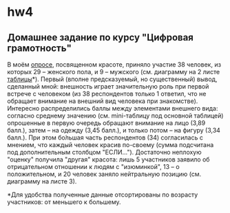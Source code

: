 # hw4
## Домашнее задание по курсу "Цифровая грамотность"
В моём [опросе](https://docs.google.com/forms/d/1edTqVmlG8WrJwkF7xCkQ0G1_7Y2J9n6Mf-oSm6U565k/edit), посвященном красоте, приняло участие 38 человек, из которых 29 – женского пола, и 9 – мужского (см. диаграмму на 2 листе [таблицы](https://docs.google.com/spreadsheets/d/14LF6IWPi3HGpQ-gkw8PGTE2FAdxCcoi9-t9kfm76lck/edit#gid=374033392)*). Первый (вполне предсказуемый, но существенный) вывод, сделанный мной: внешность играет значительную роль при первой встрече с человеком (из 38 респондентов только 1 ответил, что не обращает внимание на внешний вид человека при знакомстве). Интересно распределились баллы между элементами внешнего вида: согласно среднему значению (см. mini-таблицу под основной таблицей) опрошенные в первую очередь обращают внимание на лицо (3,89 балл.), затем – на одежду (3,45 балл.), и только потом – на фигуру (3,34 балл.). При этом бо́льшая часть респондентов (34) согласилась с мнением, что каждый человек красив по-своему (сумма подсчитана под дополнительным столбцом "ЕСЛИ..."). Достаточно неплохую "оценку" получила "другая" красота: лишь 5 участников заявило об отрицательном отношении к людям с "изюминкой", 13 – о положительном, и 20 человек заняло нейтральную позицию (см. диаграмму на листе 3). 

*Для удобства полученные данные отсортированы по возрасту участников: от меньшего к большему.
